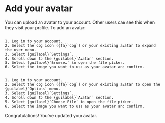 # Add your avatar

You can upload an avatar to your account. Other users can see this when they visit your profile. To add an avatar:

```{tabbed} Desktop

1. Log in to your account.
2. Select the cog icon ({fa}`cog`) or your existing avatar to expand the user menu.
3. Select {guilabel}`Settings`.
4. Scroll down to the {guilabel}`Avatar` section.
5. Select {guilabel}`Browse…` to open the file picker.
6. Select the image you want to use as your avatar and confirm.

```

```{tabbed} Mobile

1. Log in to your account.
2. Select the cog icon ({fa}`cog`) or your existing avatar to open the {guilabel}`Options` menu.
3. Select {guilabel}`Settings`.
4. Scroll down to the {guilabel}`Avatar` section.
5. Select {guilabel}`Choose File` to open the file picker.
6. Select the image you want to use as your avatar and confirm.

```

Congratulations! You've updated your avatar.
